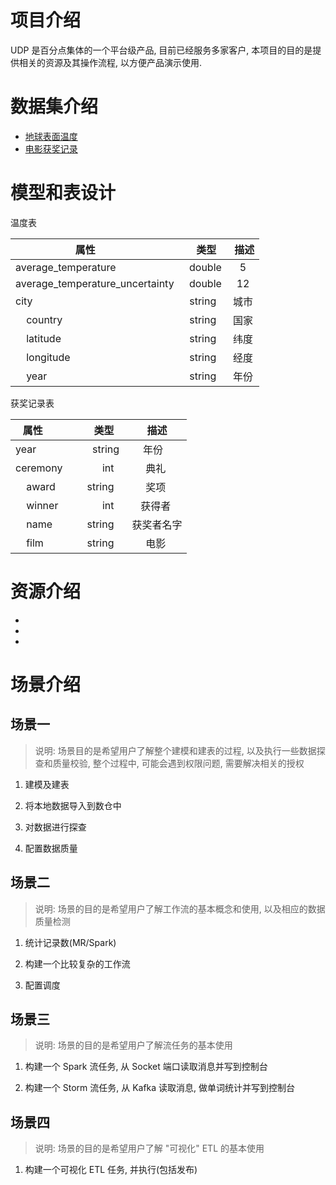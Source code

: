 # 项目介绍
UDP 是百分点集体的一个平台级产品, 目前已经服务多家客户, 本项目的目的是提供相关的资源及其操作流程, 以方便产品演示使用.

# 数据集介绍
* [地球表面温度](https://www.kaggle.com/berkeleyearth/climate-change-earth-surface-temperature-data)
* [电影获奖记录](https://www.kaggle.com/theacademy/academy-awards)

# 模型和表设计
温度表

| 属性        | 类型   |  描述  |
| --------   | -----:  | :----:  |
| average_temperature     | double |   5     |
| average_temperature_uncertainty  |  double   |   12   |
|     city     |    string    |  城市  |
|     country     |    string    |  国家  |
|     latitude     |    string    |  纬度  |
|     longitude     |    string    |  经度  |
|     year     |    string    |  年份  |

获奖记录表

| 属性        | 类型   |  描述  |
| --------   | -----:  | :----:  |
| year     | string |   年份     |
| ceremony  |  int   |   典礼   |
|     award     |    string    |  奖项  |
|     winner     |    int    |  获得者  |
|     name     |    string    |  获奖者名字  |
|     film     |    string    |  电影  |


# 资源介绍
*
*
*

# 场景介绍
## 场景一
> 说明: 场景目的是希望用户了解整个建模和建表的过程, 以及执行一些数据探查和质量校验, 整个过程中, 可能会遇到权限问题, 需要解决相关的授权
1. 建模及建表

1. 将本地数据导入到数仓中

1. 对数据进行探查

1. 配置数据质量

## 场景二
> 说明: 场景的目的是希望用户了解工作流的基本概念和使用, 以及相应的数据质量检测
1. 统计记录数(MR/Spark)

1. 构建一个比较复杂的工作流

1. 配置调度

## 场景三
> 说明: 场景的目的是希望用户了解流任务的基本使用
1. 构建一个 Spark 流任务, 从 Socket 端口读取消息并写到控制台

2. 构建一个 Storm 流任务, 从 Kafka 读取消息, 做单词统计并写到控制台

## 场景四
> 说明: 场景的目的是希望用户了解 "可视化" ETL 的基本使用
1. 构建一个可视化 ETL 任务, 并执行(包括发布)
